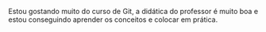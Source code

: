 Estou gostando muito do curso de Git, a didática do professor é muito boa e estou conseguindo aprender os conceitos e colocar em prática.